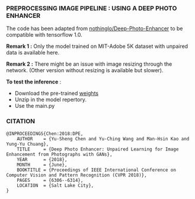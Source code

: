 ### PREPROCESSING IMAGE PIPELINE : USING A DEEP PHOTO ENHANCER

The code has been adapted from [nothinglo/Deep-Photo-Enhancer](https://github.com/nothinglo/Deep-Photo-Enhancer/blob/master/README.md) to be compatible with tensorflow 1.0. 

**Remark 1 :** Only the model trained on MIT-Adobe 5K dataset with unpaired data is available here.

**Remark 2 :** There might be an issue with image resizing through the network. (Other version without resizing is available but slower).


**To test the inference** :

- Download the pre-trained [weights](https://drive.google.com/open?id=1-0g4qUsjz0E4MShy31OZzB7EKiCyUwXC)
- Unzip in the model repertory.
- Use the main.py


### CITATION

```
@INPROCEEDINGS{Chen:2018:DPE,
	AUTHOR    = {Yu-Sheng Chen and Yu-Ching Wang and Man-Hsin Kao and Yung-Yu Chuang},
	TITLE     = {Deep Photo Enhancer: Unpaired Learning for Image Enhancement from Photographs with GANs},
	YEAR      = {2018},
	MONTH     = {June},
	BOOKTITLE = {Proceedings of IEEE International Conference on Computer Vision and Pattern Recognition (CVPR 2018)},
	PAGES     = {6306--6314},
	LOCATION  = {Salt Lake City},
}
```
